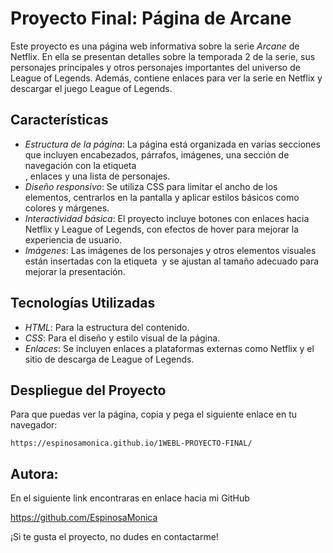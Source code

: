 # Proyecto Final: Página de Arcane

Este proyecto es una página web informativa sobre la serie *Arcane* de Netflix. En ella se presentan detalles sobre la temporada 2 de la serie, sus personajes principales y otros personajes importantes del universo de League of Legends. Además, contiene enlaces para ver la serie en Netflix y descargar el juego League of Legends.

## Características

- *Estructura de la página*: La página está organizada en varias secciones que incluyen encabezados, párrafos, imágenes, una sección de navegación con la etiqueta <nav>, enlaces y una lista de personajes.
- *Diseño responsivo*: Se utiliza CSS para limitar el ancho de los elementos, centrarlos en la pantalla y aplicar estilos básicos como colores y márgenes.
- *Interactividad básica*: El proyecto incluye botones con enlaces hacia Netflix y League of Legends, con efectos de hover para mejorar la experiencia de usuario.
- *Imágenes*: Las imágenes de los personajes y otros elementos visuales están insertadas con la etiqueta <img> y se ajustan al tamaño adecuado para mejorar la presentación.

## Tecnologías Utilizadas

- *HTML*: Para la estructura del contenido.
- *CSS*: Para el diseño y estilo visual de la página.
- *Enlaces*: Se incluyen enlaces a plataformas externas como Netflix y el sitio de descarga de League of Legends.

## Despliegue del Proyecto

Para que puedas ver la página, copia y pega el siguiente enlace en tu navegador:

    https://espinosamonica.github.io/1WEBL-PROYECTO-FINAL/

## Autora:

En el siguiente link encontraras en enlace hacia mi GitHub

   https://github.com/EspinosaMonica

¡Si te gusta el proyecto, no dudes en contactarme!